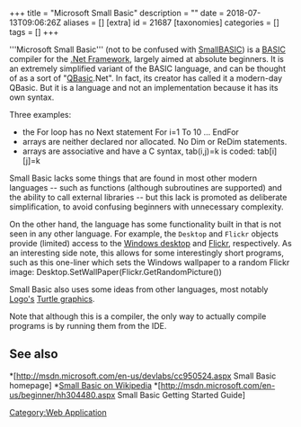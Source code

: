 +++
title = "Microsoft Small Basic"
description = ""
date = 2018-07-13T09:06:26Z
aliases = []
[extra]
id = 21687
[taxonomies]
categories = []
tags = []
+++


'''Microsoft Small Basic''' (not to be confused with [SmallBASIC](https://rosettacode.org/wiki/SmallBASIC)) is a [BASIC](https://rosettacode.org/wiki/:Category:BASIC) compiler for the [.Net Framework](https://rosettacode.org/wiki/.Net_Framework), largely aimed at absolute beginners. It is an extremely simplified variant of the BASIC language, and can be thought of as a sort of "[QBasic](https://rosettacode.org/wiki/QuickBASIC#QBasic).Net". In fact, its creator has called it a modern-day QBasic. But it is a language and not an implementation because it has its own syntax.

Three examples:
* the For loop has no Next statement
  For i=1 To 10
    ...
  EndFor
* arrays are neither declared nor allocated. No Dim or ReDim statements.
* arrays are associative and have a C syntax, tab(i,j)=k is coded:
  tab[i][j]=k


Small Basic lacks some things that are found in most other modern languages -- such as functions (although subroutines are supported) and the ability to call external libraries -- but this lack is promoted as deliberate simplification, to avoid confusing beginners with unnecessary complexity.

On the other hand, the language has some functionality built in that is not seen in any other language. For example, the <code>Desktop</code> and <code>Flickr</code> objects provide (limited) access to the [Windows desktop](https://en.wikipedia.org/wiki/Windows_shell#Desktop) and [Flickr](https://en.wikipedia.org/wiki/Flickr), respectively. As an interesting side note, this allows for some interestingly short programs, such as this one-liner which sets the Windows wallpaper to a random Flickr image:
 Desktop.SetWallPaper(Flickr.GetRandomPicture())

Small Basic also uses some ideas from other languages, most notably [Logo's](https://rosettacode.org/wiki/:Category:Logo) [Turtle graphics](https://en.wikipedia.org/wiki/Turtle_graphics).

Note that although this is a compiler, the only way to actually compile programs is by running them from the IDE.

## See also
*[http://msdn.microsoft.com/en-us/devlabs/cc950524.aspx Small Basic homepage]
*[Small Basic on Wikipedia](https://en.wikipedia.org/wiki/Microsoft_Small_Basic)
*[http://msdn.microsoft.com/en-us/beginner/hh304480.aspx Small Basic Getting Started Guide]

[Category:Web Application](https://rosettacode.org/wiki/Category:Web_Application)
